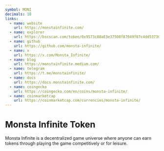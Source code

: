 ```yaml
---
symbol: MONI
decimals: 18
links:
  - name: website
    url: https://monstainfinite.com/
  - name: explorer
    url: https://bscscan.com/token/0x9573c88aE3e37508f87649f87c4dd5373C9F31e0
  - name: github
    url: https://github.com/monsta-infinite/
  - name: x
    url: https://x.com/Monsta_Infinite/
  - name: blog
    url: https://monstainfinite.medium.com/
  - name: telegram
    url: https://t.me/monstainfinite/
  - name: docs
    url: https://docs.monstainfinite.com/
  - name: coingecko
    url: https://coingecko.com/en/coins/monsta-infinite/
  - name: coinmarketcap
    url: https://coinmarketcap.com/currencies/monsta-infinite/
---
```


# Monsta Infinite Token

Monsta Infinite is a decentralized game universe where anyone can earn tokens through playing the game competitively or for leisure.‌
